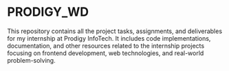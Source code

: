 # PRODIGY_WD
This repository contains all the project tasks, assignments, and deliverables for my internship at Prodigy InfoTech. It includes code implementations, documentation, and other resources related to the internship projects focusing on frontend development, web technologies, and real-world problem-solving.
